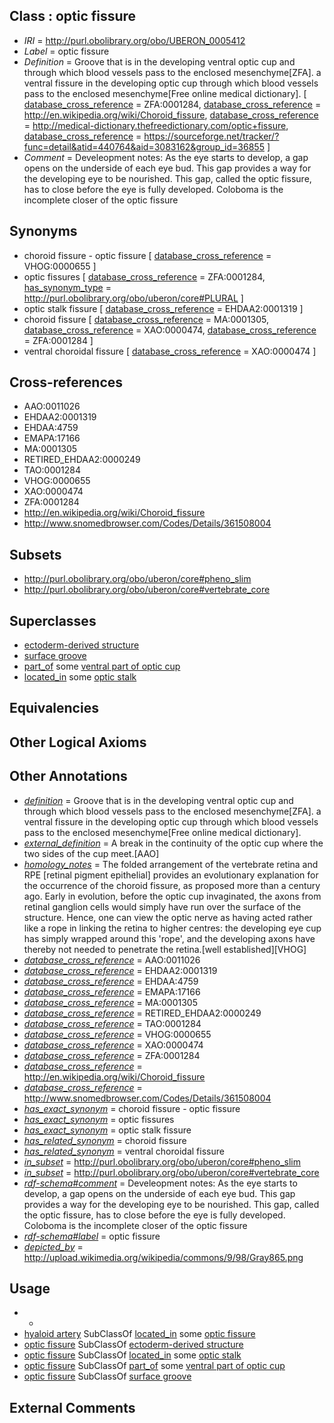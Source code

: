 
## Class : optic fissure

 * *IRI* = http://purl.obolibrary.org/obo/UBERON_0005412
 * *Label* = optic fissure
 * *Definition* = Groove that is in the developing ventral optic cup and through which blood vessels pass to the enclosed mesenchyme[ZFA]. a ventral fissure in the developing optic cup through which blood vessels pass to the enclosed mesenchyme[Free online medical dictionary]. [ [database_cross_reference](../../ef/oboInOwl#hasDbXref.md) = ZFA:0001284, [database_cross_reference](../../ef/oboInOwl#hasDbXref.md) = http://en.wikipedia.org/wiki/Choroid_fissure, [database_cross_reference](../../ef/oboInOwl#hasDbXref.md) = http://medical-dictionary.thefreedictionary.com/optic+fissure, [database_cross_reference](../../ef/oboInOwl#hasDbXref.md) = https://sourceforge.net/tracker/?func=detail&atid=440764&aid=3083162&group_id=36855 ]
 * *Comment* = Develeopment notes: As the eye starts to develop, a gap opens on the underside of each eye bud. This gap provides a way for the developing eye to be nourished. This gap, called the optic fissure, has to close before the eye is fully developed. Coloboma is the incomplete closer of the optic fissure

## Synonyms

 * choroid fissure - optic fissure [ [database_cross_reference](../../ef/oboInOwl#hasDbXref.md) = VHOG:0000655 ]
 * optic fissures [ [database_cross_reference](../../ef/oboInOwl#hasDbXref.md) = ZFA:0001284, [has_synonym_type](../../pe/oboInOwl#hasSynonymType.md) = http://purl.obolibrary.org/obo/uberon/core#PLURAL ]
 * optic stalk fissure [ [database_cross_reference](../../ef/oboInOwl#hasDbXref.md) = EHDAA2:0001319 ]
 * choroid fissure [ [database_cross_reference](../../ef/oboInOwl#hasDbXref.md) = MA:0001305, [database_cross_reference](../../ef/oboInOwl#hasDbXref.md) = XAO:0000474, [database_cross_reference](../../ef/oboInOwl#hasDbXref.md) = ZFA:0001284 ]
 * ventral choroidal fissure [ [database_cross_reference](../../ef/oboInOwl#hasDbXref.md) = XAO:0000474 ]

## Cross-references

 * AAO:0011026
 * EHDAA2:0001319
 * EHDAA:4759
 * EMAPA:17166
 * MA:0001305
 * RETIRED_EHDAA2:0000249
 * TAO:0001284
 * VHOG:0000655
 * XAO:0000474
 * ZFA:0001284
 * http://en.wikipedia.org/wiki/Choroid_fissure
 * http://www.snomedbrowser.com/Codes/Details/361508004

## Subsets

 * http://purl.obolibrary.org/obo/uberon/core#pheno_slim
 * http://purl.obolibrary.org/obo/uberon/core#vertebrate_core

## Superclasses

 * [ectoderm-derived structure](../../UBERON/21/UBERON_0004121.md)
 * [surface groove](../../UBERON/46/UBERON_0006846.md)
 * [part_of](../../BFO/50/BFO_0000050.md) some [ventral part of optic cup](../../UBERON/55/UBERON_0016855.md)
 * [located_in](../../RO/25/RO_0001025.md) some [optic stalk](../../UBERON/98/UBERON_0003098.md)

## Equivalencies


## Other Logical Axioms


## Other Annotations

 * *[definition](../../IAO/15/IAO_0000115.md)* = Groove that is in the developing ventral optic cup and through which blood vessels pass to the enclosed mesenchyme[ZFA]. a ventral fissure in the developing optic cup through which blood vessels pass to the enclosed mesenchyme[Free online medical dictionary].
 * *[external_definition](../../UBPROP/01/UBPROP_0000001.md)* = A break in the continuity of the optic cup where the two sides of the cup meet.[AAO]
 * *[homology_notes](../../UBPROP/03/UBPROP_0000003.md)* = The folded arrangement of the vertebrate retina and RPE [retinal pigment epithelial] provides an evolutionary explanation for the occurrence of the choroid fissure, as proposed more than a century ago. Early in evolution, before the optic cup invaginated, the axons from retinal ganglion cells would simply have run over the surface of the structure. Hence, one can view the optic nerve as having acted rather like a rope in linking the retina to higher centres: the developing eye cup has simply wrapped around this 'rope', and the developing axons have thereby not needed to penetrate the retina.[well established][VHOG]
 * *[database_cross_reference](../../ef/oboInOwl#hasDbXref.md)* = AAO:0011026
 * *[database_cross_reference](../../ef/oboInOwl#hasDbXref.md)* = EHDAA2:0001319
 * *[database_cross_reference](../../ef/oboInOwl#hasDbXref.md)* = EHDAA:4759
 * *[database_cross_reference](../../ef/oboInOwl#hasDbXref.md)* = EMAPA:17166
 * *[database_cross_reference](../../ef/oboInOwl#hasDbXref.md)* = MA:0001305
 * *[database_cross_reference](../../ef/oboInOwl#hasDbXref.md)* = RETIRED_EHDAA2:0000249
 * *[database_cross_reference](../../ef/oboInOwl#hasDbXref.md)* = TAO:0001284
 * *[database_cross_reference](../../ef/oboInOwl#hasDbXref.md)* = VHOG:0000655
 * *[database_cross_reference](../../ef/oboInOwl#hasDbXref.md)* = XAO:0000474
 * *[database_cross_reference](../../ef/oboInOwl#hasDbXref.md)* = ZFA:0001284
 * *[database_cross_reference](../../ef/oboInOwl#hasDbXref.md)* = http://en.wikipedia.org/wiki/Choroid_fissure
 * *[database_cross_reference](../../ef/oboInOwl#hasDbXref.md)* = http://www.snomedbrowser.com/Codes/Details/361508004
 * *[has_exact_synonym](../../ym/oboInOwl#hasExactSynonym.md)* = choroid fissure - optic fissure
 * *[has_exact_synonym](../../ym/oboInOwl#hasExactSynonym.md)* = optic fissures
 * *[has_exact_synonym](../../ym/oboInOwl#hasExactSynonym.md)* = optic stalk fissure
 * *[has_related_synonym](../../ym/oboInOwl#hasRelatedSynonym.md)* = choroid fissure
 * *[has_related_synonym](../../ym/oboInOwl#hasRelatedSynonym.md)* = ventral choroidal fissure
 * *[in_subset](../../et/oboInOwl#inSubset.md)* = http://purl.obolibrary.org/obo/uberon/core#pheno_slim
 * *[in_subset](../../et/oboInOwl#inSubset.md)* = http://purl.obolibrary.org/obo/uberon/core#vertebrate_core
 * *[rdf-schema#comment](../../nt/rdf-schema#comment.md)* = Develeopment notes: As the eye starts to develop, a gap opens on the underside of each eye bud. This gap provides a way for the developing eye to be nourished. This gap, called the optic fissure, has to close before the eye is fully developed. Coloboma is the incomplete closer of the optic fissure
 * *[rdf-schema#label](../../el/rdf-schema#label.md)* = optic fissure
 * *[depicted_by](../../depicted/by/depicted_by.md)* = http://upload.wikimedia.org/wikipedia/commons/9/98/Gray865.png

## Usage

 * -
 * [hyaloid artery](../../UBERON/70/UBERON_0002270.md) SubClassOf [located_in](../../RO/25/RO_0001025.md) some [optic fissure](../../UBERON/12/UBERON_0005412.md)
 * [optic fissure](../../UBERON/12/UBERON_0005412.md) SubClassOf [ectoderm-derived structure](../../UBERON/21/UBERON_0004121.md)
 * [optic fissure](../../UBERON/12/UBERON_0005412.md) SubClassOf [located_in](../../RO/25/RO_0001025.md) some [optic stalk](../../UBERON/98/UBERON_0003098.md)
 * [optic fissure](../../UBERON/12/UBERON_0005412.md) SubClassOf [part_of](../../BFO/50/BFO_0000050.md) some [ventral part of optic cup](../../UBERON/55/UBERON_0016855.md)
 * [optic fissure](../../UBERON/12/UBERON_0005412.md) SubClassOf [surface groove](../../UBERON/46/UBERON_0006846.md)

## External Comments

